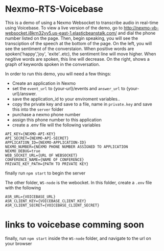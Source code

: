 # Nexmo-RTS-Voicebase
This is a demo of using a Nexmo Websocket to transcribe audio in real-time using Voicebase. 
To view a live version of the demo, go to http://nexmo-vb-websocket.i8krn32yv5.us-east-1.elasticbeanstalk.com/ and dial the phone number listed on the page.
Then, begin speaking, you will see the transciption of the speech at the bottom of the page.
On the left, you will see the sentiment of the converstaion. When positive words are spoken('happy','joy', 'exite'..etc), the sentiment line will move higher. When negitive words are spoken, this line will decrease. 
On the right, shows a graph of keywords spoken in the conversation.


In order to run this demo, you will need a few things:
- Create an application in Nexmo
- set the `event_url` to {your-url}/events and `answer_url` to {your-url}/answer.
- save the application_id to your enviroment variables..
- copy the private key and save to a file, name in `private.key` and save this into the `server` folder
- purchase a nexmo phone number
- assign this phone number to this application
- create a .env file will the following variables
```
API_KEY={NEXMO-API-KEY}
API_SECRET={NEXMO-API-SECRET}
APPLICATION_ID={NEXMO-APPLICATION-ID}
NEXMO_NUMBER={NEXMO PHONE NUMBER ASSIGNED TO APPLICATION
NEXMO_DEBUG=true
WEB_SOCKET_URL={URL OF WEBSOCKET}
CONFERENCE_NAME={NAME OF CONFERENCE}
PRIVATE_KEY_PATH={PATH TO PRIVATE KEY}
```

finally run `npm start` to begin the server


The other folder, `WS-node` is the webocket. 
In this folder, create a `.env` file with the following 
```
ASR_URL={VOICEBASE_URL}
ASR_CLIENT_KEY={VOICEBASE_CLIENT_KEY}
ASR_CLIENT_SECRET={VOICEBASE_CLIENT_SECRET}
```

# links to voicebase comming soon

finally, run `npm start` inside the `WS-node` folder, and navigate to the url on your browser




